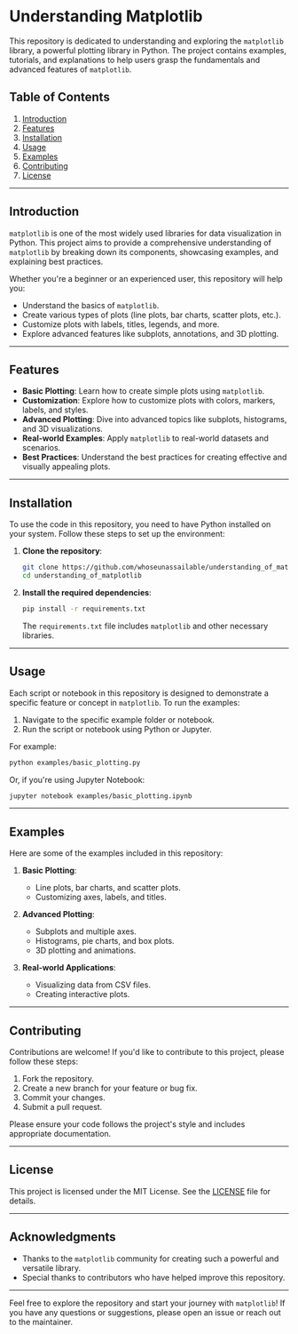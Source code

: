 # Understanding Matplotlib

This repository is dedicated to understanding and exploring the `matplotlib` library, a powerful plotting library in Python. The project contains examples, tutorials, and explanations to help users grasp the fundamentals and advanced features of `matplotlib`.

## Table of Contents
1. [Introduction](#introduction)
2. [Features](#features)
3. [Installation](#installation)
4. [Usage](#usage)
5. [Examples](#examples)
6. [Contributing](#contributing)
7. [License](#license)

---

## Introduction

`matplotlib` is one of the most widely used libraries for data visualization in Python. This project aims to provide a comprehensive understanding of `matplotlib` by breaking down its components, showcasing examples, and explaining best practices.

Whether you're a beginner or an experienced user, this repository will help you:
- Understand the basics of `matplotlib`.
- Create various types of plots (line plots, bar charts, scatter plots, etc.).
- Customize plots with labels, titles, legends, and more.
- Explore advanced features like subplots, annotations, and 3D plotting.

---

## Features

- **Basic Plotting**: Learn how to create simple plots using `matplotlib`.
- **Customization**: Explore how to customize plots with colors, markers, labels, and styles.
- **Advanced Plotting**: Dive into advanced topics like subplots, histograms, and 3D visualizations.
- **Real-world Examples**: Apply `matplotlib` to real-world datasets and scenarios.
- **Best Practices**: Understand the best practices for creating effective and visually appealing plots.

---

## Installation

To use the code in this repository, you need to have Python installed on your system. Follow these steps to set up the environment:

1. **Clone the repository**:
   ```bash
   git clone https://github.com/whoseunassailable/understanding_of_matplotlib.git
   cd understanding_of_matplotlib
   ```

2. **Install the required dependencies**:
   ```bash
   pip install -r requirements.txt
   ```

   The `requirements.txt` file includes `matplotlib` and other necessary libraries.

---

## Usage

Each script or notebook in this repository is designed to demonstrate a specific feature or concept in `matplotlib`. To run the examples:

1. Navigate to the specific example folder or notebook.
2. Run the script or notebook using Python or Jupyter.

For example:
```bash
python examples/basic_plotting.py
```

Or, if you're using Jupyter Notebook:
```bash
jupyter notebook examples/basic_plotting.ipynb
```

---

## Examples

Here are some of the examples included in this repository:

1. **Basic Plotting**:
   - Line plots, bar charts, and scatter plots.
   - Customizing axes, labels, and titles.

2. **Advanced Plotting**:
   - Subplots and multiple axes.
   - Histograms, pie charts, and box plots.
   - 3D plotting and animations.

3. **Real-world Applications**:
   - Visualizing data from CSV files.
   - Creating interactive plots.

---

## Contributing

Contributions are welcome! If you'd like to contribute to this project, please follow these steps:

1. Fork the repository.
2. Create a new branch for your feature or bug fix.
3. Commit your changes.
4. Submit a pull request.

Please ensure your code follows the project's style and includes appropriate documentation.

---

## License

This project is licensed under the MIT License. See the [LICENSE](LICENSE) file for details.

---

## Acknowledgments

- Thanks to the `matplotlib` community for creating such a powerful and versatile library.
- Special thanks to contributors who have helped improve this repository.

---

Feel free to explore the repository and start your journey with `matplotlib`! If you have any questions or suggestions, please open an issue or reach out to the maintainer.
